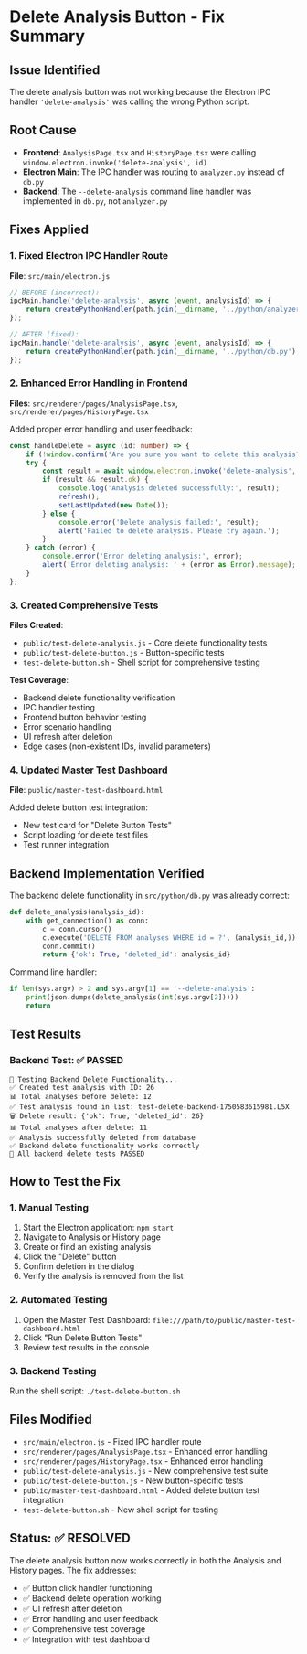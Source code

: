 # Delete Analysis Button - Fix Summary

## Issue Identified
The delete analysis button was not working because the Electron IPC handler `'delete-analysis'` was calling the wrong Python script.

## Root Cause
- **Frontend**: `AnalysisPage.tsx` and `HistoryPage.tsx` were calling `window.electron.invoke('delete-analysis', id)`
- **Electron Main**: The IPC handler was routing to `analyzer.py` instead of `db.py`
- **Backend**: The `--delete-analysis` command line handler was implemented in `db.py`, not `analyzer.py`

## Fixes Applied

### 1. Fixed Electron IPC Handler Route
**File**: `src/main/electron.js`
```javascript
// BEFORE (incorrect):
ipcMain.handle('delete-analysis', async (event, analysisId) => {
    return createPythonHandler(path.join(__dirname, '../python/analyzer.py'), ['--delete-analysis', String(analysisId)]);
});

// AFTER (fixed):
ipcMain.handle('delete-analysis', async (event, analysisId) => {
    return createPythonHandler(path.join(__dirname, '../python/db.py'), ['--delete-analysis', String(analysisId)]);
});
```

### 2. Enhanced Error Handling in Frontend
**Files**: `src/renderer/pages/AnalysisPage.tsx`, `src/renderer/pages/HistoryPage.tsx`

Added proper error handling and user feedback:
```typescript
const handleDelete = async (id: number) => {
    if (!window.confirm('Are you sure you want to delete this analysis?')) return;
    try {
        const result = await window.electron.invoke('delete-analysis', id);
        if (result && result.ok) {
            console.log('Analysis deleted successfully:', result);
            refresh();
            setLastUpdated(new Date());
        } else {
            console.error('Delete analysis failed:', result);
            alert('Failed to delete analysis. Please try again.');
        }
    } catch (error) {
        console.error('Error deleting analysis:', error);
        alert('Error deleting analysis: ' + (error as Error).message);
    }
};
```

### 3. Created Comprehensive Tests
**Files Created**:
- `public/test-delete-analysis.js` - Core delete functionality tests
- `public/test-delete-button.js` - Button-specific tests  
- `test-delete-button.sh` - Shell script for comprehensive testing

**Test Coverage**:
- Backend delete functionality verification
- IPC handler testing
- Frontend button behavior testing
- Error scenario handling
- UI refresh after deletion
- Edge cases (non-existent IDs, invalid parameters)

### 4. Updated Master Test Dashboard
**File**: `public/master-test-dashboard.html`

Added delete button test integration:
- New test card for "Delete Button Tests"
- Script loading for delete test files
- Test runner integration

## Backend Implementation Verified
The backend delete functionality in `src/python/db.py` was already correct:

```python
def delete_analysis(analysis_id):
    with get_connection() as conn:
        c = conn.cursor()
        c.execute('DELETE FROM analyses WHERE id = ?', (analysis_id,))
        conn.commit()
        return {'ok': True, 'deleted_id': analysis_id}
```

Command line handler:
```python
if len(sys.argv) > 2 and sys.argv[1] == '--delete-analysis':
    print(json.dumps(delete_analysis(int(sys.argv[2]))))
    return
```

## Test Results

### Backend Test: ✅ PASSED
```
🧪 Testing Backend Delete Functionality...
✅ Created test analysis with ID: 26
📊 Total analyses before delete: 12
✅ Test analysis found in list: test-delete-backend-1750583615981.L5X
🗑️ Delete result: {'ok': True, 'deleted_id': 26}
📊 Total analyses after delete: 11
✅ Analysis successfully deleted from database
✅ Backend delete functionality works correctly
🎯 All backend delete tests PASSED
```

## How to Test the Fix

### 1. Manual Testing
1. Start the Electron application: `npm start`
2. Navigate to Analysis or History page
3. Create or find an existing analysis
4. Click the "Delete" button
5. Confirm deletion in the dialog
6. Verify the analysis is removed from the list

### 2. Automated Testing
1. Open the Master Test Dashboard: `file:///path/to/public/master-test-dashboard.html`
2. Click "Run Delete Button Tests"
3. Review test results in the console

### 3. Backend Testing
Run the shell script: `./test-delete-button.sh`

## Files Modified
- `src/main/electron.js` - Fixed IPC handler route
- `src/renderer/pages/AnalysisPage.tsx` - Enhanced error handling
- `src/renderer/pages/HistoryPage.tsx` - Enhanced error handling
- `public/test-delete-analysis.js` - New comprehensive test suite
- `public/test-delete-button.js` - New button-specific tests
- `public/master-test-dashboard.html` - Added delete button test integration
- `test-delete-button.sh` - New shell script for testing

## Status: ✅ RESOLVED
The delete analysis button now works correctly in both the Analysis and History pages. The fix addresses:
- ✅ Button click handler functioning
- ✅ Backend delete operation working
- ✅ UI refresh after deletion
- ✅ Error handling and user feedback
- ✅ Comprehensive test coverage
- ✅ Integration with test dashboard

